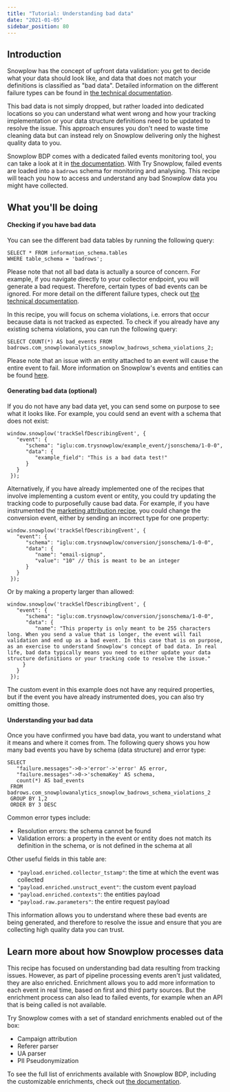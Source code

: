 ```yaml
---
title: "Tutorial: Understanding bad data"
date: "2021-01-05"
sidebar_position: 80
---
```


## Introduction

Snowplow has the concept of upfront data validation: you get to decide what your data should look like, and data that does not match your definitions is classified as "bad data". Detailed information on the different failure types can be found in [the technical documentation](/docs/managing-data-quality/failed-events/understanding-failed-events/).

This bad data is not simply dropped, but rather loaded into dedicated locations so you can understand what went wrong and how your tracking implementation or your data structure definitions need to be updated to resolve the issue. This approach ensures you don't need to waste time cleaning data but can instead rely on Snowplow delivering only the highest quality data to you.

Snowplow BDP comes with a dedicated failed events monitoring tool, you can take a look at it in [the documentation](/docs/managing-data-quality/failed-events/failed-events-in-the-ui/). With Try Snowplow, failed events are loaded into a `badrows` schema for monitoring and analysing. This recipe will teach you how to access and understand any bad Snowplow data you might have collected.

## What you'll be doing

#### Checking if you have bad data

You can see the different bad data tables by running the following query:

```
SELECT * FROM information_schema.tables
WHERE table_schema = 'badrows';
```

Please note that not all bad data is actually a source of concern. For example, if you navigate directly to your collector endpoint, you will generate a bad request. Therefore, certain types of bad events can be ignored. For more detail on the different failure types, check out [the technical documentation](/docs/managing-data-quality/failed-events/understanding-failed-events/).

In this recipe, you will focus on schema violations, i.e. errors that occur because data is not tracked as expected. To check if you already have any existing schema violations, you can run the following query:

```
SELECT COUNT(*) AS bad_events FROM badrows.com_snowplowanalytics_snowplow_badrows_schema_violations_2;
```

Please note that an issue with an entity attached to an event will cause the entire event to fail. More information on Snowplow's events and entities can be found [here](/docs/understanding-tracking-design/understanding-events-entities/).

#### Generating bad data (optional)

If you do not have any bad data yet, you can send some on purpose to see what it looks like. For example, you could send an event with a schema that does not exist:

```
window.snowplow('trackSelfDescribingEvent', {
   "event": {
      "schema": "iglu:com.trysnowplow/example_event/jsonschema/1-0-0",
      "data": {
         "example_field": "This is a bad data test!"
      }
   }
 });
```

Alternatively, if you have already implemented one of the recipes that involve implementing a custom event or entity, you could try updating the tracking code to purposefully cause bad data. For example, if you have instrumented the [marketing attribution recipe](/docs/try-snowplow/recipes/recipe-marketing-attribution/), you could change the conversion event, either by sending an incorrect type for one property:

```
window.snowplow('trackSelfDescribingEvent', {
   "event": {
      "schema": "iglu:com.trysnowplow/conversion/jsonschema/1-0-0",
      "data": {
         "name": "email-signup",
         "value": "10" // this is meant to be an integer
      }
   }
 });
```

Or by making a property larger than allowed:

```
window.snowplow('trackSelfDescribingEvent', {
   "event": {
      "schema": "iglu:com.trysnowplow/conversion/jsonschema/1-0-0",
      "data": {
         "name": "This property is only meant to be 255 characters long. When you send a value that is longer, the event will fail validation and end up as a bad event. In this case that is on purpose, as an exercise to understand Snowplow's concept of bad data. In real life, bad data typically means you need to either update your data structure definitions or your tracking code to resolve the issue."
     }
   }
 });
```

The custom event in this example does not have any required properties, but if the event you have already instrumented does, you can also try omitting those.

#### Understanding your bad data

Once you have confirmed you have bad data, you want to understand what it means and where it comes from. The following query shows you how many bad events you have by schema (data structure) and error type:

```
SELECT
   "failure.messages"->0->'error'->'error' AS error,
   "failure.messages"->0->'schemaKey' AS schema,
   count(*) AS bad_events
 FROM badrows.com_snowplowanalytics_snowplow_badrows_schema_violations_2
 GROUP BY 1,2
 ORDER BY 3 DESC
```

Common error types include:

- Resolution errors: the schema cannot be found
- Validation errors: a property in the event or entity does not match its definition in the schema, or is not defined in the schema at all

Other useful fields in this table are:

- `"payload.enriched.collector_tstamp"`: the time at which the event was collected
- `"payload.enriched.unstruct_event"`: the custom event payload
- `"payload.enriched.contexts"`: the entities payload
- `"payload.raw.parameters"`: the entire request payload

This information allows you to understand where these bad events are being generated, and therefore to resolve the issue and ensure that you are collecting high quality data you can trust.

## Learn more about how Snowplow processes data

This recipe has focused on understanding bad data resulting from tracking issues. However, as part of pipeline processing events aren't just validated, they are also enriched. Enrichment allows you to add more information to each event in real time, based on first and third party sources. But the enrichment process can also lead to failed events, for example when an API that is being called is not available.

Try Snowplow comes with a set of standard enrichments enabled out of the box:

- Campaign attribution
- Referer parser
- UA parser
- PII Pseudonymization

To see the full list of enrichments available with Snowplow BDP, including the customizable enrichments, check out [the documentation](/docs/enriching-your-data/available-enrichments/).
